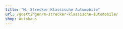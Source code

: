 ```yaml
---
title: "M. Strecker Klassische Automobile"
url: /goettingen/m-strecker-klassische-automobile/
shop: Autohaus
---
```

